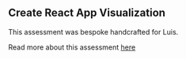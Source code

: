 ## Create React App Visualization

This assessment was bespoke handcrafted for Luis.

Read more about this assessment [here](https://react.eogresources.com)
